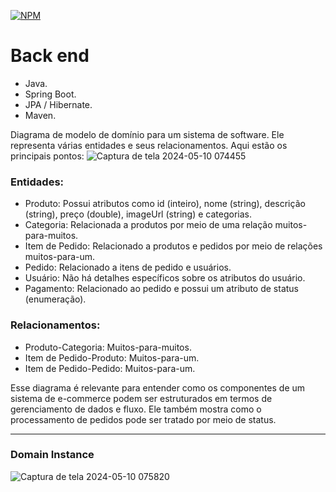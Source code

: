 [![NPM](https://img.shields.io/npm/l/react)](https://github.com/ewertondrigues02/web-services-com-springboot-jpa-hibernate/blob/master/LICENSE)
# Back end 

   * Java.
   * Spring Boot.
   * JPA / Hibernate.
   * Maven.

     
 

Diagrama de modelo de domínio para um sistema de software. Ele representa várias entidades e seus relacionamentos. Aqui estão os principais pontos:
![Captura de tela 2024-05-10 074455](https://github.com/ewertondrigues02/web-services-com-springboot-jpa-hibernate/assets/106437473/d02c7484-1852-40fb-9469-bee7d76bb6c9)

### Entidades:
 * Produto: Possui atributos como id (inteiro), nome (string), descrição (string), preço (double), imageUrl (string) e categorias.
 * Categoria: Relacionada a produtos por meio de uma relação muitos-para-muitos.
 * Item de Pedido: Relacionado a produtos e pedidos por meio de relações muitos-para-um.
 * Pedido: Relacionado a itens de pedido e usuários.
 * Usuário: Não há detalhes específicos sobre os atributos do usuário.
 * Pagamento: Relacionado ao pedido e possui um atributo de status (enumeração).
### Relacionamentos:
 * Produto-Categoria: Muitos-para-muitos.
 * Item de Pedido-Produto: Muitos-para-um.
 * Item de Pedido-Pedido: Muitos-para-um.
   
Esse diagrama é relevante para entender como os componentes de um sistema de e-commerce podem ser estruturados em termos de gerenciamento de dados e fluxo. Ele também mostra como o processamento de pedidos pode ser tratado por meio de status. 

---
### Domain Instance

![Captura de tela 2024-05-10 075820](https://github.com/ewertondrigues02/web-services-com-springboot-jpa-hibernate/assets/106437473/f1e4cfa5-4c6c-45f5-bf2d-d18f33fcf9e3)



